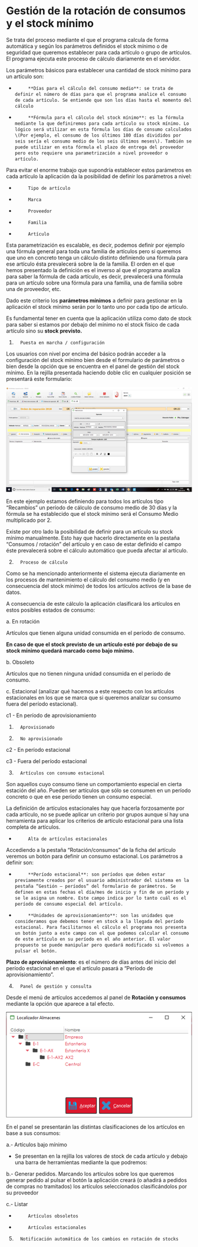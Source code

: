 # Gestión de la rotación de consumos y el stock mínimo

Se trata del proceso mediante el que el programa calcula de forma automática y según los parámetros definidos el stock mínimo o de seguridad que queremos establecer para cada artículo o grupo de artículos. El programa ejecuta este proceso de cálculo diariamente en el servidor.

Los parámetros básicos para establecer una cantidad de stock mínimo para un artículo son:

-          **Días para el cálculo del consumo medio**: se trata de definir el número de días para que el programa analice el consumo de cada artículo. Se entiende que son los días hasta el momento del cálculo

-          **Fórmula para el cálculo del stock mínimo**: es la fórmula mediante la que definiremos para cada artículo su stock mínimo. Lo lógico será utilizar en esta fórmula los días de consumo calculados \(Por ejemplo, el consumo de los últimos 180 días divididos por seis sería el consumo medio de los seis últimos meses\). También se puede utilizar en esta fórmula el plazo de entrega del proveedor pero esto requiere una parametrización a nivel proveedor o artículo.

Para evitar el enorme trabajo que supondría establecer estos parámetros en cada artículo la aplicación da la posibilidad de definir los parámetros a nivel:

-          Tipo de artículo

-          Marca

-          Proveedor

-          Familia

-          Artículo

Esta parametrización es escalable, es decir, podemos definir por ejemplo una fórmula general para toda una familia de artículos pero si queremos que uno en concreto tenga un cálculo distinto definiendo una fórmula para ese artículo ésta prevalecerá sobre la de la familia. El orden en el que hemos presentado la definición es el inverso al que el programa analiza para saber la fórmula de cada artículo, es decir, prevalecerá una fórmula para un artículo sobre una fórmula para una familia, una de familia sobre una de proveedor, etc.

Dado este criterio los **parámetros mínimos** a definir para gestionar en la aplicación el stock mínimo serán por lo tanto uno por cada tipo de artículo.

Es fundamental tener en cuenta que la aplicación utiliza como dato de stock para saber si estamos por debajo del mínimo no el stock físico de cada artículo sino su **stock previsto.**

1.       Puesta en marcha / configuración

Los usuarios con nivel por encima del básico podrán acceder a la configuración del stock mínimo bien desde el formulario de parámetros o bien desde la opción que se encuentra en el panel de gestión del stock mínimo. En la rejilla presentada haciendo doble clic en cualquier posición se presentará este formulario:

![](../../../.gitbook/assets/image%20%28256%29.png)

En este ejemplo estamos definiendo para todos los artículos tipo “Recambios” un período de cálculo de consumo medio de 30 días y la fórmula se ha establecido que el stock mínimo será el Consumo Medio multiplicado por 2.

Existe por otro lado la posibilidad de definir para un artículo su stock mínimo manualmente. Esto hay que hacerlo directamente en la pestaña “Consumos / rotación” del artículo y en caso de estar definido el campo éste prevalecerá sobre el cálculo automático que pueda afectar al artículo.

2.       Proceso de cálculo

Como se ha mencionado anteriormente el sistema ejecuta diariamente en los procesos de mantenimiento el cálculo del consumo medio \(y en consecuencia del stock mínimo\) de todos los artículos activos de la base de datos.

A consecuencia de este cálculo la aplicación clasificará los artículos en estos posibles estados de consumo:

a.       En rotación

Artículos que tienen alguna unidad consumida en el período de consumo.

**En caso de que el stock previsto de un artículo esté por debajo de su stock mínimo quedará marcado como bajo mínimo.**

b.       Obsoleto

Artículos que no tienen ninguna unidad consumida en el período de consumo.

c.       Estacional \(analizar qué hacemos a este respecto con los artículos estacionales en los que se marca que si queremos analizar su consumo fuera del período estacional\).

 c1 - En período de aprovisionamiento

1.       Aprovisionado

2.       No aprovisionado

c2 - En período estacional

c3 - Fuera del período estacional

3.       Artículos con consumo estacional

Son aquellos cuyo consumo tiene un comportamiento especial en cierta estación del año. Pueden ser artículos que sólo se consumen en un período concreto o que en ese período tienen un consumo especial.

La definición de artículos estacionales hay que hacerla forzosamente por cada artículo, no se puede aplicar un criterio por grupos aunque sí hay una herramienta para aplicar los criterios de artículo estacional para una lista completa de artículos.

-          Alta de artículos estacionales

Accediendo a la pestaña “Rotación/consumos” de la ficha del artículo veremos un botón para definir un consumo estacional. Los parámetros a definir son:

-          **Período estacional**: son períodos que deben estar previamente creados por el usuario administrador del sistema en la pestaña “Gestión – períodos” del formulario de parámetros. Se definen en estas fechas el día/mes de inicio y fin de un período y se le asigna un nombre. Este campo indica por lo tanto cuál es el período de consumo especial del artículo.

-          **Unidades de aprovisionamiento**: son las unidades que consideramos que debemos tener en stock a la llegada del período estacional. Para facilitarnos el cálculo el programa nos presenta un botón junto a este campo con el que podemos calcular el consumo de este artículo en su período en el año anterior. El valor propuesto se puede manipular pero quedará modificado si volvemos a pulsar el botón.

**Plazo de aprovisionamiento**: es el número de días antes del inicio del período estacional en el que el artículo pasará a “Período de aprovisionamiento”.

4.       Panel de gestión y consulta

Desde el menú de artículos accedemos al panel de **Rotación y consumos**  mediante la opción que aparece a tal efecto.

![](../../../.gitbook/assets/image%20%28504%29.png)

En el panel se presentarán las distintas clasificaciones de los artículos en base a sus consumos:

a.- Artículos bajo mínimo

* Se presentan en la rejilla los valores de stock de cada artículo y debajo una barra de herramientas mediante la que podremos:

b.- Generar pedidos. Marcando los artículos sobre los que queremos generar pedido al pulsar el botón la aplicación creará \(o añadirá a pedidos de compras no tramitados\) los artículos seleccionados clasificándolos por su proveedor

c.- Listar   

-          Artículos obsoletos

-          Artículos estacionales

5.       Notificación automática de los cambios en rotación de stocks

